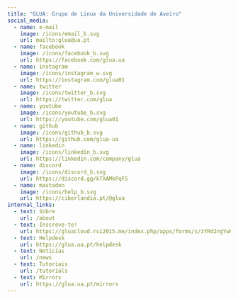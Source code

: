 ```yaml
---
title: "GLUA: Grupo de Linux da Universidade de Aveiro"
social_media:
  - name: e-mail
    image: /icons/email_b.svg 
    url: mailto:glua@ua.pt
  - name: facebook
    image: /icons/facebook_b.svg 
    url: https://facebook.com/glua.ua
  - name: instagram
    image: /icons/instagram_w.svg 
    url: https://instagram.com/glua01
  - name: twitter
    image: /icons/twitter_b.svg 
    url: https://twitter.com/glua
  - name: youtube
    image: /icons/youtube_b.svg 
    url: https://youtube.com/glua01
  - name: github
    image: /icons/github_b.svg 
    url: https://github.com/glua-ua
  - name: linkedin
    image: /icons/linkedin_b.svg 
    url: https://linkedin.com/company/glua
  - name: discord
    image: /icons/discord_b.svg 
    url: https://discord.gg/kTXAMkPqFS
  - name: mastodon 
    image: /icons/help_b.svg 
    url: https://ciberlandia.pt/@glua
internal_links:
  - text: Sobre
    url: /about
  - text: Inscreve-te! 
    url: https://gluacloud.rui2015.me/index.php/apps/forms/s/zYRd2ngYwKXqSK5dDKxexX9M
  - text: Helpdesk 
    url: https://glua.ua.pt/helpdesk
  - text: Notícias
    url: /news
  - text: Tutoriais
    url: /tutorials
  - text: Mirrors
    url: https://glua.ua.pt/mirrors
---
```



